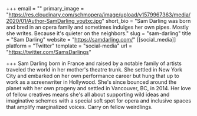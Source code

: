 +++
email = ""
primary_image = "https://res.cloudinary.com/schmopera/image/upload/v1579967363/media/2020/01/Author-SamDarling_youtxc.jpg"
short_bio = "Sam Darling was born and bred in an opera family and sometimes indulges her own pipes. Mostly she writes. Because it's quieter on the neighbors."
slug = "sam-darling"
title = "Sam Darling"
website = "https://samdarling.com/"
[[social_media]]
platform = "Twitter"
template = "social-media"
url = "https://twitter.com/SamsDarlings"

+++
Sam Darling born in France and raised by a notable family of artists traveled the world in her mother's theatre trunk. She settled in New York City and embarked on her own performance career but hung that up to work as a screenwriter in Hollywood. She's since bounced around the planet with her own progeny and settled in Vancouver, BC, in 2014. Her love of fellow creatives means she's all about supporting wild ideas and imaginative schemes with a special soft spot for opera and inclusive spaces that amplify marginalized voices. Carry on fellow weirdlings.